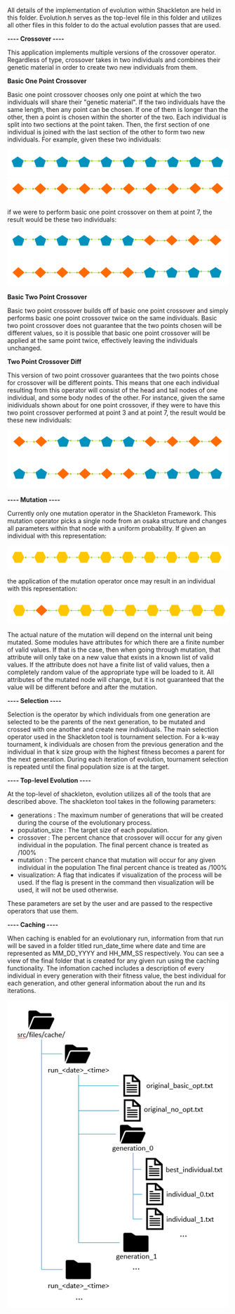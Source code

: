All details of the implementation of evolution within Shackleton are held in this folder. Evolution.h serves as the top-level file in this folder and utilizes all other files in this folder to do the actual evolution passes that are used.

**---- Crossover ----**

This application implements multiple versions of the crossover operator. Regardless of type, crossover takes in two individuals and combines their genetic material in order to create two new individuals from them.

**Basic One Point Crossover**

Basic one point crossover chooses only one point at which the two individuals will share their "genetic material". If the two individuals have the same length, then any point can be chosen. If one of them is longer than the other, then a point is chosen within the shorter of the two. Each individual is split into two sections at the point taken. Then, the first section of one individual is joined with the last section of the other to form two new individuals. For example, given these two individuals:

![alt text](../../img/indiv1.PNG "Individual 1")
![alt text](../../img/indiv2.PNG "Individual 2")

if we were to perform basic one point crossover on them at point 7, the result would be these two individuals:

![alt text](../../img/indiv1_indiv2_aftercrossover_onepoint.PNG "Individual 1 and Individual 2 after basic one point crossover")

**Basic Two Point Crossover**

Basic two point crossover builds off of basic one point crossover and simply performs basic one point crossover twice on the same individuals. Basic two point crossover does not guarantee that the two points chosen will be different values, so it is possible that basic one point crossover will be applied at the same point twice, effectively leaving the individuals unchanged.

**Two Point Crossover Diff**

This version of two point crossover guarantees that the two points chose for crossover will be different points. This means that one each individual resulting from this operator will consist of the head and tail nodes of one individual, and some body nodes of the other. For instance, given the same inidividuals shown about for one point crossover, if they were to have this two point crossover performed at point 3 and at point 7, the result would be these new individuals:

![alt text](../../img/indiv1_indiv2_aftercrossover_twopoint.PNG "Individual 1 and Individual 2 after two point crossover diff")

**---- Mutation ----**

Currently only one mutation operator in the Shackleton Framework. This mutation operator picks a single node from an osaka structure and changes all parameters within that node with a uniform probability. If given an individual with this representation:

![alt text](../../img/indiv3.PNG "Individual 3")

the application of the mutation operator once may result in an individual with this representation:

![alt text](../../img/indiv3_aftermutation.PNG "Individual 3 after one mutation operator")

The actual nature of the mutation will depend on the internal unit being mutated. Some modules have attributes for which there are a finite number of valid values. If that is the case, then when going through mutation, that attribute will only take on a new value that exists in a known list of valid values. If the attribute does not have a finite list of valid values, then a completely random value of the appropriate type will be loaded to it. All attributes of the mutated node will change, but it is not guaranteed that the value will be different before and after the mutation.

**---- Selection ----**

Selection is the operator by which individuals from one generation are selected to be the parents of the next generation, to be mutated and crossed with one another and create new individuals. The main selection operator used in the Shackleton tool is tournament selection. For a k-way tournament, k individuals are chosen from the previous generation and the individual in that k size group with the highest fitness becomes a parent for the next generation. During each iteration of evolution, tournament selection is repeated until the final population size is at the target.

**---- Top-level Evolution ----**

At the top-level of shackleton, evolution utilizes all of the tools that are described above. The shackleton tool takes in the following parameters:

-  generations <int>: The maximum number of generations that will be created during the course of the evolutionary process.
-  population_size <int>: The target size of each population.
-  crossover <int>: The percent chance that crossover will occur for any given individual in the population. The final percent chance is treated as <int>/100%
-  mutation <int>: The percent chance that mutation will occur for any given individual in the population The final percent chance is treated as <int>/100%
-  visualization: A flag that indicates if visualization of the process will be used. If the flag is present in the command then visualization will be used, it will not be used otherwise.

These parameters are set by the user and are passed to the respective operators that use them.

**---- Caching ----**

When caching is enabled for an evolutionary run, information from that run will be saved in a folder titled run_date_time where date and time are represented as MM_DD_YYYY and HH_MM_SS respectively. You can see a view of the final folder that is created for any given run using the caching functionality. The infomation cached includes a description of every individual in every generation with their fitness value, the best individual for each generation, and other general information about the run and its iterations.

![alt text](../../img/caching.PNG "Filesystem view when caching data")
